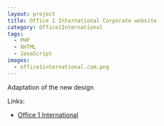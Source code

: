 ```yaml
---
layout: project
title: Office 1 International Corporate website
category: Office1International
tags:
  - PHP
  - XHTML
  - JavaScript
images:
  - office1international.com.png
---
```


Adaptation of the new design

Links:

* [Office 1 International](http://office1international.com)
